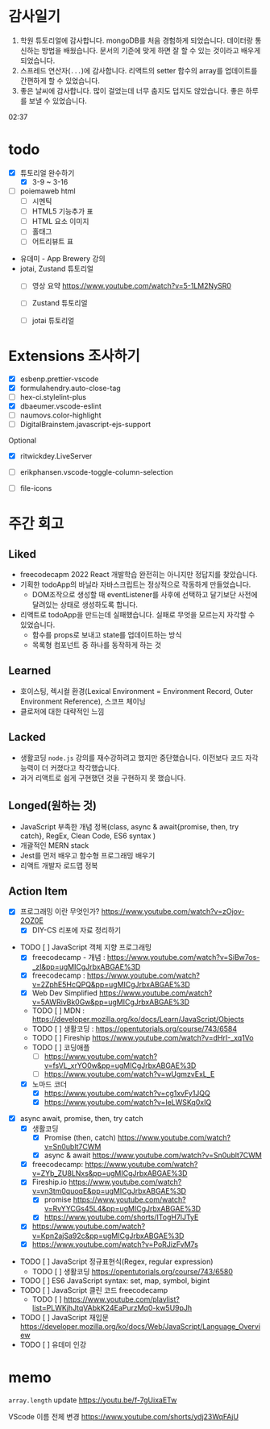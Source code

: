 # 감사일기

1. 학원 튜토리얼에 감사합니다. mongoDB를 처음 경험하게 되었습니다. 데이터랑 통신하는 방법을 배웠습니다. 문서의 기준에 맞게 하면 잘 할 수 있는 것이라고 배우게 되었습니다.
2. 스프레드 연산자(`...`)에 감사합니다. 리액트의 setter 함수의 array를 업데이트를 간편하게 할 수 있었습니다.
3. 좋은 날씨에 감사합니다. 많이 걸었는데 너무 춥지도 덥지도 않았습니다. 좋은 하루를 보낼 수 있었습니다.

02:37

# todo

- [x] 튜토리얼 완수하기
    - [x] 3-9 ~ 3-16
- [ ] poiemaweb html
    - [ ] 시멘틱
    - [ ] HTML5 기능추가 표
    - [ ] HTML 요소 이미지
    - [ ] 홀태그
    - [ ] 어트리뷰트 표
- 유데미 - App Brewery 강의
- jotai, Zustand 튜토리얼
    - [ ] 영상 요약 https://www.youtube.com/watch?v=5-1LM2NySR0
    - [ ] Zustand 튜토리얼
    - [ ] jotai 튜토리얼


# Extensions 조사하기

- [x] esbenp.prettier-vscode
- [x] formulahendry.auto-close-tag
- [ ] hex-ci.stylelint-plus
- [x] dbaeumer.vscode-eslint
- [ ] naumovs.color-highlight
- [ ] DigitalBrainstem.javascript-ejs-support

Optional

- [x] ritwickdey.LiveServer
- [ ] erikphansen.vscode-toggle-column-selection
- [ ] file-icons


# 주간 회고

## Liked
- freecodecapm 2022 React 개발학습 완전히는 아니지만 정답지를 찾았습니다.
- 기획한 todoApp의 바닐라 자바스크립트는 정상적으로 작동하게 만들었습니다.
    - DOM조작으로 생성할 때 eventListener를 사후에 선택하고 달기보단 사전에 달려있는 상태로 생성하도록 합니다.
- 리액트로 todoApp을 만드는데 실패했습니다. 실패로 무엇을 모르는지 자각할 수 있었습니다.
    - 함수를 props로 보내고 state를 업데이트하는 방식
    - 목록형 컴포넌트 중 하나를 동작하게 하는 것

## Learned
- 호이스팅, 렉시컬 환경(Lexical Environment = Environment Record, Outer Environment Reference), 스코프 체이닝
- 클로저에 대한 대략적인 느낌

## Lacked
- 생활코딩 `node.js` 강의를 재수강하려고 했지만 중단했습니다. 이전보다 코드 자각 능력이 더 커졌다고 착각했습니다.
- 과거 리액트로 쉽게 구현했던 것을 구현하지 못 했습니다.

## Longed(원하는 것)
- JavaScript 부족한 개념 정복(class, async & await{promise, then, try catch}, RegEx, Clean Code, ES6 syntax )
- 개괄적인 MERN stack
- Jest를 먼저 배우고 함수형 프로그래밍 배우기
- 리액트 개발자 로드맵 정복

## Action Item
- [x] 프로그래밍 이란 무엇인가? https://www.youtube.com/watch?v=zOjov-2OZ0E
    - [x] DIY-CS 리포에 자료 정리하기
- TODO [ ] JavaScript 객체 지향 프로그래밍
    - [x] freecodecamp - 개념 : https://www.youtube.com/watch?v=SiBw7os-_zI&pp=ugMICgJrbxABGAE%3D
    - [x] freecodecamp : https://www.youtube.com/watch?v=2ZphE5HcQPQ&pp=ugMICgJrbxABGAE%3D
    - [x] Web Dev Simplified https://www.youtube.com/watch?v=5AWRivBk0Gw&pp=ugMICgJrbxABGAE%3D
    - TODO [ ] MDN : https://developer.mozilla.org/ko/docs/Learn/JavaScript/Objects
    - TODO [ ] 생활코딩 : https://opentutorials.org/course/743/6584
    - TODO [ ] Fireship https://www.youtube.com/watch?v=dHrI-_xq1Vo
    - TODO [ ] 코딩애플 
        - [ ] https://www.youtube.com/watch?v=fsVL_xrYO0w&pp=ugMICgJrbxABGAE%3D
        - [ ] https://www.youtube.com/watch?v=wUgmzvExL_E
    - [x] 노마드 코더
        - [x] https://www.youtube.com/watch?v=cg1xvFy1JQQ
        - [x] https://www.youtube.com/watch?v=IeLWSKq0xIQ
- [x] async await, promise, then, try catch
    - [x] 생활코딩
        - [x] Promise (then, catch) https://www.youtube.com/watch?v=Sn0ublt7CWM
        - [x] async & await https://www.youtube.com/watch?v=Sn0ublt7CWM
    - [x] freecodecamp: https://www.youtube.com/watch?v=ZYb_ZU8LNxs&pp=ugMICgJrbxABGAE%3D
    - [x] Fireship.io https://www.youtube.com/watch?v=vn3tm0quoqE&pp=ugMICgJrbxABGAE%3D
        - [x] promise https://www.youtube.com/watch?v=RvYYCGs45L4&pp=ugMICgJrbxABGAE%3D
        - [x] https://www.youtube.com/shorts/ITogH7lJTyE
    - [x] https://www.youtube.com/watch?v=Kpn2ajSa92c&pp=ugMICgJrbxABGAE%3D
    - [x] https://www.youtube.com/watch?v=PoRJizFvM7s
- TODO [ ] JavaScript 정규표현식(Regex, regular expression)
    - TODO [ ] 생활코딩 https://opentutorials.org/course/743/6580
- TODO [ ] ES6 JavaScript syntax: set, map, symbol, bigint
- TODO [ ] JavaScript 클린 코드 freecodecamp
    - TODO [ ] https://www.youtube.com/playlist?list=PLWKjhJtqVAbkK24EaPurzMq0-kw5U9pJh
- TODO [ ] JavaScript 재입문 https://developer.mozilla.org/ko/docs/Web/JavaScript/Language_Overview
- TODO [ ] 유데미 인강

# memo

`array.length` update
https://youtu.be/f-7gUixaETw

VScode 이름 전체 변경
https://www.youtube.com/shorts/ydj23WqFAjU